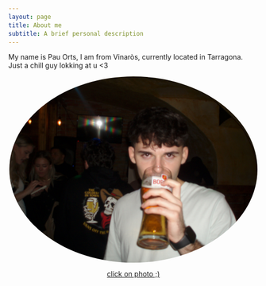 ```yaml
---
layout: page
title: About me
subtitle: A brief personal description
---
```


My name is Pau Orts, I am from Vinaròs, currently located in Tarragona. Just a chill guy lokking at u <3

<a href="{{ '/aboutme-details' | relative_url }}">
  <img src="/images/beeeer.JPG" alt="beer" style="display: block; margin: 0 auto; max-width: 500px; border-radius: 70%;">
</a>

<p style="text-align: center;">
  <a href="{{ '/aboutme-details' | relative_url }}">click on photo ;)</a>
</p>

